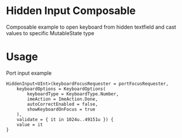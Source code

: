 # Hidden Input Composable

Composable example to open keyboard from hidden textfield and cast values to specific MutableState<T> type

# Usage

Port input example

```
HiddenInput<UInt>(keyboardFocusRequester = portFocusRequester,
    keyboardOptions = KeyboardOptions(
        keyboardType = KeyboardType.Number,
        imeAction = ImeAction.Done,
        autoCorrectEnabled = false,
        showKeyboardOnFocus = true
    ),
    validate = { it in 1024u..49151u }) {
    value = it
}
```
